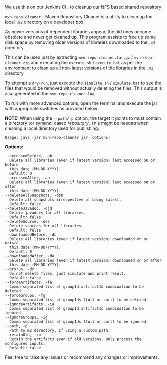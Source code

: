 We use this on our Jenkins CI , to cleanup our NFS based shared repository

`mvn-repo-cleaner` - Maven Repository Cleaner is a utility to clean up the local 
`.m2` directory on a developer box.

As newer versions of dependent libraries appear, the old ones become obsolete 
and never get cleaned up. 
This program assists to free up some disk space by removing older versions of 
libraries downloaded to the `.m2` directory.

This can be used just by extracting `mvn-repo-cleaner.tar.gz` / `mvn-repo-cleaner.zip` 
and executing the `execute.sh` / `execute.bat` as per the environment 
to clean up all non-latest versions of the libraries in the `.m2` directory.

To attempt a `dry-run`, just execute the `simulate.sh` / `simulate.bat` 
to see the files that would be removed without actually deleting the files.
This output is also generated in the `mvn-repo-cleaner.log`.

To run with more advanced options, open the terminal and execute the jar with 
appropriate switches as provided below.

**NOTE:** When using the `--path/-p` option, the target it points to must contain a directory (or symlink) called *repository*. This might be needed when cleaning a local directory used for publishing.

`Usage: java -jar mvn-repo-cleaner.jar [options]`

  **Options:**
  
    --accessedBefore, -ab
      Delete all libraries (even if latest version) last accessed on or before 
      this date (MM-DD-YYYY).
      Default: 0
    --accessedAfter, -aa
      Delete all libraries (even if latest version) last accessed on or after 
      this date (MM-DD-YYYY).
    --deleteAllSnapshots, -dsn
      Delete all snapshots irrespective of being latest.
      Default: false
    --deleteJavadoc, -djd
      Delete javadocs for all libraries.
      Default: false
    --deleteSource, -dsr
      Delete sources for all libraries.
      Default: false
    --downloadedBefore, -db
      Delete all libraries (even if latest version) downloaded on or before 
      this date (MM-DD-YYYY).
      Default: 0
    --downloadedAfter, -da
      Delete all libraries (even if latest version) downloaded on or after 
      this date (MM-DD-YYYY).
    --dryrun, -dr
      Do not delete files, just simulate and print result.
      Default: false
    --forceArtifacts, -fa
      Comma separated list of groupId:artifactId combination to be deleted.
    --forceGroups, -fg
      Comma separated list of groupIds (full or part) to be deleted.
    --ignoreArtifacts, -ia
      Comma separated list of groupId:artifactId combination to be ignored.
    --ignoreGroups, -ig
      Comma separated list of groupIds (full or part) to be ignored.
    --path, -p
      Path to m2 directory, if using a custom path.
    --retainOld, -ro
      Retain the artifacts even if old versions. Only process the configured inputs.
      Default: false
      

Feel free to raise any issues or recommend any changes or improvements.
